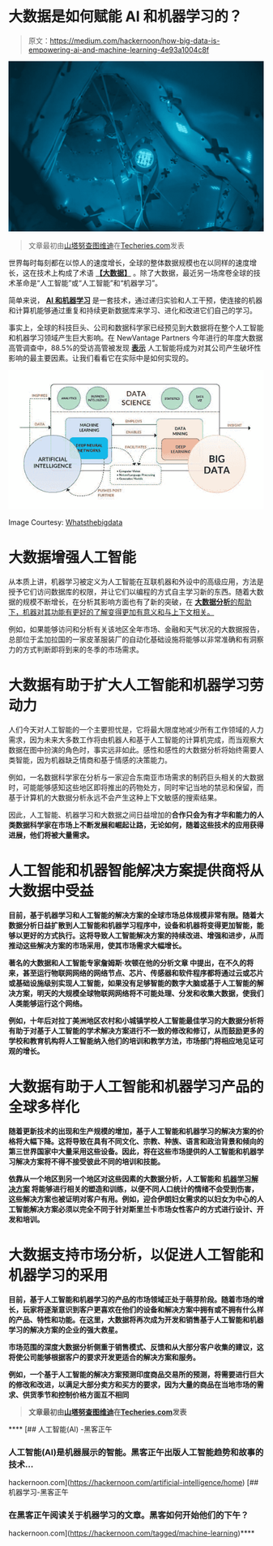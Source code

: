 # 大数据是如何赋能 AI 和机器学习的？

> 原文：<https://medium.com/hackernoon/how-big-data-is-empowering-ai-and-machine-learning-4e93a1004c8f>

![](img/3861c4935e5de29682c7085d19e0c7ba.png)

> 文章最初由[山塔努查图维迪](https://www.linkedin.com/in/shantanu612/)在[Techeries.com](https://techeries.com/)发表

世界每时每刻都在以惊人的速度增长，全球的整体数据规模也在以同样的速度增长，这在技术上构成了术语 [**【大数据】**](https://www.sas.com/en_us/insights/big-data/what-is-big-data.html) 。除了大数据，最近另一场席卷全球的技术革命是“人工智能”或“人工智能”和“机器学习”。

简单来说， [**AI 和机器学习**](https://www.forbes.com/sites/bernardmarr/2016/12/06/what-is-the-difference-between-artificial-intelligence-and-machine-learning/) 是一套技术，通过递归实验和人工干预，使连接的机器和计算机能够通过重复和持续更新数据库来学习、进化和改进它们自己的学习。

事实上，全球的科技巨头、公司和数据科学家已经预见到大数据将在整个人工智能和机器学习领域产生巨大影响。在 NewVantage Partners 今年进行的年度大数据高管调查中，88.5%的受访高管被发现 [**表示**](http://sloanreview.mit.edu/article/how-big-data-is-empowering-ai-and-machine-learning-at-scale/) 人工智能将成为对其公司产生破坏性影响的最主要因素。让我们看看它在实际中是如何实现的。

![](img/88a758e79c13b263095a81f2f7b94ff4.png)

Image Courtesy: [Whatsthebigdata](https://whatsthebigdata.com/)

# 大数据增强人工智能

从本质上讲，机器学习被定义为人工智能在互联机器和外设中的高级应用，方法是授予它们访问数据库的权限，并让它们以编程的方式自主学习新的东西。随着大数据的规模不断增长，在分析其影响方面也有了新的突破，在 [**大数据分析**的帮助下，机器对其功能有更好的了解变得更加有意义和与上下文相关。](https://techeries.com/big-data-empowering-ai-machine-learning/)

例如，如果能够访问和分析有关该地区全年市场、金融和天气状况的大数据报告，总部位于孟加拉国的一家皮革服装厂的自动化基础设施将能够以非常准确和有洞察力的方式判断即将到来的冬季的市场需求。

# 大数据有助于扩大人工智能和机器学习劳动力

人们今天对人工智能的一个主要担忧是，它将最大限度地减少所有工作领域的人力需求，因为未来大多数工作将由机器人和基于人工智能的计算机完成，而当观察大数据在图中扮演的角色时，事实远非如此。感性和感性的大数据分析将始终需要人类智能，因为机器缺乏情商和基于情感的决策能力。

例如，一名数据科学家在分析与一家迎合东南亚市场需求的制药巨头相关的大数据时，可能能够感知这些地区即将推出的药物处方，同时牢记当地的禁忌和保留，而基于计算机的大数据分析永远不会产生这种上下文敏感的搜索结果。

因此，人工智能、机器学习和大数据之间日益增加的[](https://dzone.com/articles/the-differences-between-ai-and-ml)****合作只会为有才华和能力的人类数据科学家在市场上不断发展和崛起让路，无论如何，随着这些技术的应用获得进展，他们将被大量需求。****

# ****人工智能和机器智能解决方案提供商将从大数据中受益****

****目前，基于机器学习和人工智能的解决方案的全球市场总体规模非常有限。随着大数据分析日益扩散到人工智能和机器学习程序中，设备和机器将变得更加智能，能够以更好的方式执行。这将导致人工智能解决方案的持续改进、增强和进步，从而推动这些解决方案的市场采用，使其市场需求大幅增长。****

****著名的大数据和人工智能专家詹姆斯·坎顿在他的分析文章 中提出，在不久的将来，甚至运行物联网网络的网络节点、芯片、传感器和软件程序都将通过云或芯片或基础设施级别实现人工智能，如果没有足够智能的数字大脑或基于人工智能的解决方案，明天的大规模全球物联网网络将不可能处理、分发和收集大数据，使我们人类能够运行这个网络。****

****例如，十年后对拉丁美洲地区农村和小城镇学校人工智能最佳学习的大数据分析将有助于对基于人工智能的学术解决方案进行不一致的修改和修订，从而鼓励更多的学校和教育机构将人工智能纳入他们的培训和教学方法，市场部门将相应地见证可观的增长。****

# ****大数据有助于人工智能和机器学习产品的全球多样化****

****随着更新技术的出现和生产规模的增加，基于人工智能和机器学习的解决方案的价格将大幅下降。这将导致在具有不同文化、宗教、种族、语言和政治背景和倾向的第三世界国家中大量采用这些设备。因此，将在这些市场提供的人工智能和机器学习解决方案将不得不接受彼此不同的培训和技能。****

****依靠从一个地区到另一个地区对这些因素的大数据分析，人工智能和 [**机器学习解决方案**](https://www.linkedin.com/company/machine-learning-solutions/) 将能够进行相关的塑造和训练，以便不同人口统计的情绪不会受到伤害，这些解决方案也被证明对客户有用。例如，迎合伊朗妇女需求的以妇女为中心的人工智能解决方案必须以完全不同于针对斯里兰卡市场女性客户的方式进行设计、开发和培训。****

# ****大数据支持市场分析，以促进人工智能和机器学习的采用****

****目前，基于人工智能和机器学习的产品的市场领域正处于萌芽阶段。随着市场的增长，玩家将逐渐意识到客户更喜欢在他们的设备和解决方案中拥有或不拥有什么样的产品、特性和功能。在这里，大数据将再次成为开发和销售基于人工智能和机器学习的解决方案的企业的强大救星。****

****市场范围的深度大数据分析侧重于销售模式、反馈和从大部分客户收集的建议，这将使公司能够根据客户的要求开发更适合的解决方案和服务。****

****例如，一个基于人工智能的解决方案预测印度商品交易所的预测，将需要进行巨大的修改和改进，以满足大部分卖方和买方的要求，因为大量的商品在当地市场的需求、供货季节和控制价格方面互不相同****

> ****文章最初由[山塔努查图维迪](https://www.linkedin.com/in/shantanu612/)在[Techeries.com](https://techeries.com/)发表****

****[](https://hackernoon.com/artificial-intelligence/home) [## 人工智能(AI) -黑客正午

### 人工智能(AI)是机器展示的智能。黑客正午出版人工智能趋势和故事的技术…

hackernoon.com](https://hackernoon.com/artificial-intelligence/home) [](https://hackernoon.com/tagged/machine-learning) [## 机器学习-黑客正午

### 在黑客正午阅读关于机器学习的文章。黑客如何开始他们的下午？

hackernoon.com](https://hackernoon.com/tagged/machine-learning)****